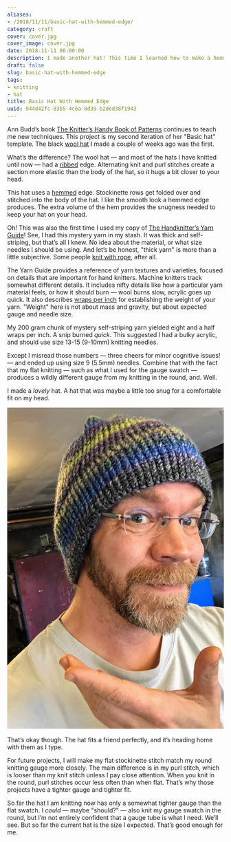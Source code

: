 ```yaml
---
aliases:
- /2018/11/11/basic-hat-with-hemmed-edge/
category: craft
cover: cover.jpg
cover_image: cover.jpg
date: 2018-11-11 00:00:00
description: I made another hat! This time I learned how to make a hemmed edge.
draft: false
slug: basic-hat-with-hemmed-edge
tags:
- knitting
- hat
title: Basic Hat With Hemmed Edge
uuid: 944d42fc-83b5-4c6a-8d39-b2ded38f1943
---
```


Ann Budd’s book [The Knitter’s Handy Book of
Patterns](https://www.goodreads.com/book/show/85015.Knitters_Handy_Book_Of_Patterns)
continues to teach me new techniques. This project is my second
iteration of her "Basic hat" template. The black [wool
hat](/post/2018/10/winter-hat-and-gloves/) I made a couple of weeks ago
was the first.

What’s the difference? The wool hat — and most of the hats I have
knitted until now — had a
[ribbed](https://www.dummies.com/crafts/knitting/knitting-stitches/how-to-rib-stitch/)
edge. Alternating knit and purl stitches create a section more elastic
than the body of the hat, so it hugs a bit closer to your head.

This hat uses a
[hemmed](http://www.vogueknitting.com/pattern_help/how-to/beyond_the_basics/hems)
edge. Stockinette rows get folded over and stitched into the body of the
hat. I like the smooth look a hemmed edge produces. The extra volume of
the hem provides the snugness needed to keep your hat on your head.

Oh\! This was also the first time I used my copy of [The Handknitter’s
Yarn
Guide](https://www.goodreads.com/book/show/13167139-the-handknitter-s-yarn-guide)\!
See, I had this mystery yarn in my stash. It was thick and
self-striping, but that’s all I knew. No idea about the material, or
what size needles I should be using. And let’s be honest, "thick yarn"
is more than a little subjective. Some people [knit with
rope](https://youtu.be/FKw-pjwaXz8), after all.

The Yarn Guide provides a reference of yarn textures and varieties,
focused on details that are important for hand knitters. Machine
knitters track somewhat different details. It includes nifty details
like how a particular yarn material feels, or how it should burn — wool
burns slow, acrylic goes up quick. It also describes [wraps per
inch](https://www.craftyarncouncil.com/standards/how-measure-wraps-inch-wpi)
for establishing the weight of your yarn. "Weight" here is not about
mass and gravity, but about expected gauge and needle size.

My 200 gram chunk of mystery self-striping yarn yielded eight and a half
wraps per inch. A snip burned *quick*. This suggested I had a bulky
acrylic, and should use size 13-15 (9-10mm) knitting needles.

Except I misread those numbers — three cheers for minor cognitive
issues\! — and ended up using size 9 (5.5mm) needles. Combine that with
the fact that my flat knitting — such as what I used for the gauge
swatch — produces a wildly different gauge from my knitting in the
round, and. Well.

I made a *lovely* hat. A hat that was maybe a little too snug for a
comfortable fit on my head.

![me wearing the hat](wearing-hat.jpg
  "The hat looks nice, but after a minute starts pinching my forehead")

That’s okay though. The hat fits a friend perfectly, and it’s heading
home with them as I type.

For future projects, I will make my flat stockinette stitch match my
round knitting gauge more closely. The main difference is in my purl
stitch, which is looser than my knit stitch unless I pay close
attention. When you knit in the round, purl stitches occur less often
than when flat. That’s why those projects have a tighter gauge and
tighter fit.

So far the hat I am knitting now has only a somewhat tighter gauge than
the flat swatch. I *could* — maybe "should?" — also knit my gauge swatch
in the round, but I’m not entirely confident that a gauge tube is what I
need. We’ll see. But so far the current hat is the size I expected.
That’s good enough for me.